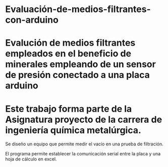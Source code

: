 # Evaluación-de-medios-filtrantes-con-arduino
# Evalución de medios filtrantes empleados en el beneficio de minerales empleando de un sensor de presión conectado a una placa arduino

# Este trabajo forma parte de la Asignatura proyecto de la carrera de ingeniería química metalúrgica.

Se diseño un equipo que permite medir el vacío en una prueba de filtración.

El programa permite establecer la comunicación serial entre la placa y una hoja de cálculo en excel.

